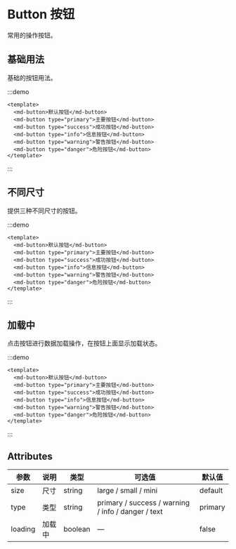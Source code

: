# Button 按钮

常用的操作按钮。

## 基础用法

基础的按钮用法。

:::demo

```vue
<template>
  <md-button>默认按钮</md-button>
  <md-button type="primary">主要按钮</md-button>
  <md-button type="success">成功按钮</md-button>
  <md-button type="info">信息按钮</md-button>
  <md-button type="warning">警告按钮</md-button>
  <md-button type="danger">危险按钮</md-button>
</template>
```

:::

## 不同尺寸

提供三种不同尺寸的按钮。

:::demo

```vue
<template>
  <md-button>默认按钮</md-button>
  <md-button type="primary">主要按钮</md-button>
  <md-button type="success">成功按钮</md-button>
  <md-button type="info">信息按钮</md-button>
  <md-button type="warning">警告按钮</md-button>
  <md-button type="danger">危险按钮</md-button>
</template>
```

:::

## 加载中

点击按钮进行数据加载操作，在按钮上面显示加载状态。

:::demo

```vue
<template>
  <md-button>默认按钮</md-button>
  <md-button type="primary">主要按钮</md-button>
  <md-button type="success">成功按钮</md-button>
  <md-button type="info">信息按钮</md-button>
  <md-button type="warning">警告按钮</md-button>
  <md-button type="danger">危险按钮</md-button>
</template>
```

:::

## Attributes

| 参数    | 说明   | 类型    | 可选值                                             | 默认值  |
| ------- | ------ | ------- | -------------------------------------------------- | ------- |
| size    | 尺寸   | string  | large / small / mini                               | default |
| type    | 类型   | string  | primary / success / warning / info / danger / text | primary |
| loading | 加载中 | boolean | —                                                  | false   |

